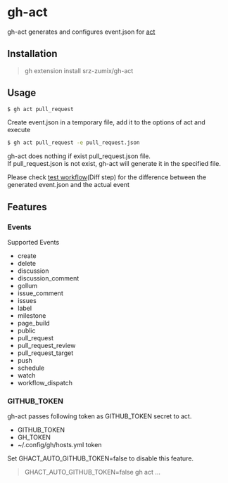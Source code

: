 # gh-act

gh-act generates and configures event.json for [act][]

## Installation

> gh extension install srz-zumix/gh-act

## Usage

```sh
$ gh act pull_request
```

Create event.json in a temporary file, add it to the options of act and execute

```sh
$ gh act pull_request -e pull_request.json
```

gh-act does nothing if exist pull_request.json file.  
If pull_request.json is not exist, gh-act will generate it in the specified file.

Please check [test workflow][](Diff step) for the difference between the generated event.json and the actual event

[act]:https://github.com/nektos/act
[test workflow]:https://github.com/srz-zumix/gh-act/actions/workflows/main.yml

## Features

### Events

Supported Events

* create
* delete
* discussion
* discussion_comment
* gollum
* issue_comment
* issues
* label
* milestone
* page_build
* public
* pull_request
* pull_request_review
* pull_request_target
* push
* schedule
* watch
* workflow_dispatch

### GITHUB_TOKEN

gh-act passes following token as GITHUB_TOKEN secret to act.

* GITHUB_TOKEN
* GH_TOKEN
* ~/.config/gh/hosts.yml token

Set GHACT_AUTO_GITHUB_TOKEN=false to disable this feature.

> GHACT_AUTO_GITHUB_TOKEN=false gh act ...
